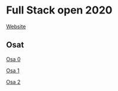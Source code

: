 # Full Stack open 2020
[Website](https://fullstackopen.com/)
## Osat ##
[Osa 0](https://github.com/Viltska/fullstack-course/tree/master/Osa0)

[Osa 1](https://github.com/Viltska/fullstack-course/tree/master/Osa1)

[Osa 2](https://github.com/Viltska/fullstack-course/tree/master/Osa2)
